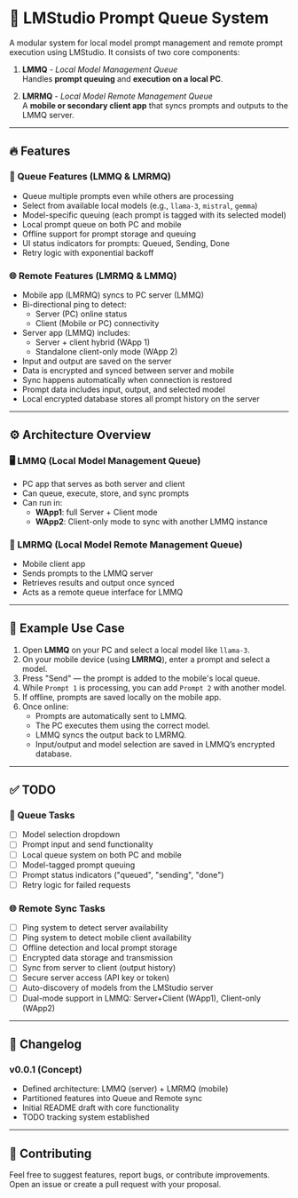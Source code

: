# 🤯 LMStudio Prompt Queue System

A modular system for local model prompt management and remote prompt execution using LMStudio. It consists of two core components:

1. **LMMQ** - *Local Model Management Queue*  
   Handles **prompt queuing** and **execution on a local PC**.
   
2. **LMRMQ** - *Local Model Remote Management Queue*  
   A **mobile or secondary client app** that syncs prompts and outputs to the LMMQ server.

---

## 🔥 Features

### 🧷 Queue Features (LMMQ & LMRMQ)

- Queue multiple prompts even while others are processing
- Select from available local models (e.g., `llama-3`, `mistral`, `gemma`)
- Model-specific queuing (each prompt is tagged with its selected model)
- Local prompt queue on both PC and mobile
- Offline support for prompt storage and queuing
- UI status indicators for prompts: Queued, Sending, Done
- Retry logic with exponential backoff

### 🌐 Remote Features (LMRMQ & LMMQ)

- Mobile app (LMRMQ) syncs to PC server (LMMQ)
- Bi-directional ping to detect:
  - Server (PC) online status
  - Client (Mobile or PC) connectivity
- Server app (LMMQ) includes:
  - Server + client hybrid (WApp 1)
  - Standalone client-only mode (WApp 2)
- Input and output are saved on the server
- Data is encrypted and synced between server and mobile
- Sync happens automatically when connection is restored
- Prompt data includes input, output, and selected model
- Local encrypted database stores all prompt history on the server

---

## ⚙️ Architecture Overview

### 🖥 LMMQ (Local Model Management Queue)

- PC app that serves as both server and client
- Can queue, execute, store, and sync prompts
- Can run in:
  - **WApp1**: full Server + Client mode
  - **WApp2**: Client-only mode to sync with another LMMQ instance

### 📱 LMRMQ (Local Model Remote Management Queue)

- Mobile client app
- Sends prompts to the LMMQ server
- Retrieves results and output once synced
- Acts as a remote queue interface for LMMQ

---

## 📒 Example Use Case

1. Open **LMMQ** on your PC and select a local model like `llama-3`.
2. On your mobile device (using **LMRMQ**), enter a prompt and select a model.
3. Press "Send" — the prompt is added to the mobile's local queue.
4. While `Prompt 1` is processing, you can add `Prompt 2` with another model.
5. If offline, prompts are saved locally on the mobile app.
6. Once online:
   - Prompts are automatically sent to LMMQ.
   - The PC executes them using the correct model.
   - LMMQ syncs the output back to LMRMQ.
   - Input/output and model selection are saved in LMMQ’s encrypted database.

---

## ✅ TODO

### 🧷 Queue Tasks

- [ ] Model selection dropdown
- [ ] Prompt input and send functionality
- [ ] Local queue system on both PC and mobile
- [ ] Model-tagged prompt queuing
- [ ] Prompt status indicators ("queued", "sending", "done")
- [ ] Retry logic for failed requests

### 🌐 Remote Sync Tasks

- [ ] Ping system to detect server availability
- [ ] Ping system to detect mobile client availability
- [ ] Offline detection and local prompt storage
- [ ] Encrypted data storage and transmission
- [ ] Sync from server to client (output history)
- [ ] Secure server access (API key or token)
- [ ] Auto-discovery of models from the LMStudio server
- [ ] Dual-mode support in LMMQ: Server+Client (WApp1), Client-only (WApp2)

---

## 📝 Changelog

### v0.0.1 (Concept)
- Defined architecture: LMMQ (server) + LMRMQ (mobile)
- Partitioned features into Queue and Remote sync
- Initial README draft with core functionality
- TODO tracking system established

---

## 🤝 Contributing

Feel free to suggest features, report bugs, or contribute improvements.  
Open an issue or create a pull request with your proposal.

